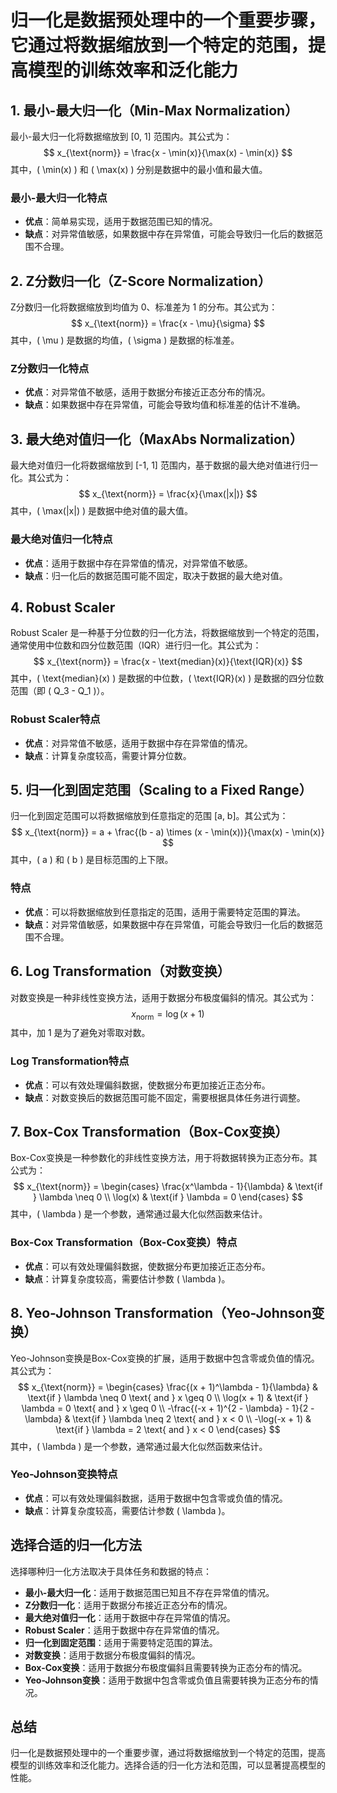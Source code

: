 # 归一化是数据预处理中的一个重要步骤，它通过将数据缩放到一个特定的范围，提高模型的训练效率和泛化能力

## 1. **最小-最大归一化（Min-Max Normalization）**

最小-最大归一化将数据缩放到 [0, 1] 范围内。其公式为：
$$
x_{\text{norm}} = \frac{x - \min(x)}{\max(x) - \min(x)}
$$
其中，\( \min(x) \) 和 \( \max(x) \) 分别是数据中的最小值和最大值。

### 最小-最大归一化特点

- **优点**：简单易实现，适用于数据范围已知的情况。
- **缺点**：对异常值敏感，如果数据中存在异常值，可能会导致归一化后的数据范围不合理。

## 2. **Z分数归一化（Z-Score Normalization）**

Z分数归一化将数据缩放到均值为 0、标准差为 1 的分布。其公式为：
$$
x_{\text{norm}} = \frac{x - \mu}{\sigma}
$$
其中，\( \mu \) 是数据的均值，\( \sigma \) 是数据的标准差。

### Z分数归一化特点

- **优点**：对异常值不敏感，适用于数据分布接近正态分布的情况。
- **缺点**：如果数据中存在异常值，可能会导致均值和标准差的估计不准确。

## 3. **最大绝对值归一化（MaxAbs Normalization）**

最大绝对值归一化将数据缩放到 [-1, 1] 范围内，基于数据的最大绝对值进行归一化。其公式为：
$$
x_{\text{norm}} = \frac{x}{\max(|x|)}
$$
其中，\( \max(|x|) \) 是数据中绝对值的最大值。

### 最大绝对值归一化特点

- **优点**：适用于数据中存在异常值的情况，对异常值不敏感。
- **缺点**：归一化后的数据范围可能不固定，取决于数据的最大绝对值。

## 4. **Robust Scaler**

Robust Scaler 是一种基于分位数的归一化方法，将数据缩放到一个特定的范围，通常使用中位数和四分位数范围（IQR）进行归一化。其公式为：
$$
x_{\text{norm}} = \frac{x - \text{median}(x)}{\text{IQR}(x)}
$$
其中，\( \text{median}(x) \) 是数据的中位数，\( \text{IQR}(x) \) 是数据的四分位数范围（即 \( Q_3 - Q_1 \)）。

### Robust Scaler特点

- **优点**：对异常值不敏感，适用于数据中存在异常值的情况。
- **缺点**：计算复杂度较高，需要计算分位数。

## 5. **归一化到固定范围（Scaling to a Fixed Range）**

归一化到固定范围可以将数据缩放到任意指定的范围 [a, b]。其公式为：
$$
x_{\text{norm}} = a + \frac{(b - a) \times (x - \min(x))}{\max(x) - \min(x)}
$$
其中，\( a \) 和 \( b \) 是目标范围的上下限。

### 特点

- **优点**：可以将数据缩放到任意指定的范围，适用于需要特定范围的算法。
- **缺点**：对异常值敏感，如果数据中存在异常值，可能会导致归一化后的数据范围不合理。

## 6. **Log Transformation（对数变换）**

对数变换是一种非线性变换方法，适用于数据分布极度偏斜的情况。其公式为：
$$
x_{\text{norm}} = \log(x + 1)
$$
其中，加 1 是为了避免对零取对数。

### Log Transformation特点

- **优点**：可以有效处理偏斜数据，使数据分布更加接近正态分布。
- **缺点**：对数变换后的数据范围可能不固定，需要根据具体任务进行调整。

## 7. **Box-Cox Transformation（Box-Cox变换）**

Box-Cox变换是一种参数化的非线性变换方法，用于将数据转换为正态分布。其公式为：
$$
x_{\text{norm}} = \begin{cases}
\frac{x^\lambda - 1}{\lambda} & \text{if } \lambda \neq 0 \\
\log(x) & \text{if } \lambda = 0
\end{cases}
$$
其中，\( \lambda \) 是一个参数，通常通过最大化似然函数来估计。

### Box-Cox Transformation（Box-Cox变换）特点

- **优点**：可以有效处理偏斜数据，使数据分布更加接近正态分布。
- **缺点**：计算复杂度较高，需要估计参数 \( \lambda \)。

## 8. **Yeo-Johnson Transformation（Yeo-Johnson变换）**

Yeo-Johnson变换是Box-Cox变换的扩展，适用于数据中包含零或负值的情况。其公式为：
$$
x_{\text{norm}} = \begin{cases}
\frac{(x + 1)^\lambda - 1}{\lambda} & \text{if } \lambda \neq 0 \text{ and } x \geq 0 \\
\log(x + 1) & \text{if } \lambda = 0 \text{ and } x \geq 0 \\
-\frac{(-x + 1)^{2 - \lambda} - 1}{2 - \lambda} & \text{if } \lambda \neq 2 \text{ and } x < 0 \\
-\log(-x + 1) & \text{if } \lambda = 2 \text{ and } x < 0
\end{cases}
$$
其中，\( \lambda \) 是一个参数，通常通过最大化似然函数来估计。

### Yeo-Johnson变换特点

- **优点**：可以有效处理偏斜数据，适用于数据中包含零或负值的情况。
- **缺点**：计算复杂度较高，需要估计参数 \( \lambda \)。

## 选择合适的归一化方法

选择哪种归一化方法取决于具体任务和数据的特点：

- **最小-最大归一化**：适用于数据范围已知且不存在异常值的情况。
- **Z分数归一化**：适用于数据分布接近正态分布的情况。
- **最大绝对值归一化**：适用于数据中存在异常值的情况。
- **Robust Scaler**：适用于数据中存在异常值的情况。
- **归一化到固定范围**：适用于需要特定范围的算法。
- **对数变换**：适用于数据分布极度偏斜的情况。
- **Box-Cox变换**：适用于数据分布极度偏斜且需要转换为正态分布的情况。
- **Yeo-Johnson变换**：适用于数据中包含零或负值且需要转换为正态分布的情况。

## 总结

归一化是数据预处理中的一个重要步骤，通过将数据缩放到一个特定的范围，提高模型的训练效率和泛化能力。选择合适的归一化方法和范围，可以显著提高模型的性能。

